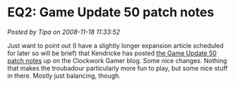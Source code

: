 # EQ2: Game Update 50 patch notes

*Posted by Tipa on 2008-11-18 11:33:52*

Just want to point out (I have a slightly longer expansion article scheduled for later so will be brief) that Kendricke has posted [the Game Update 50 patch notes](http://clockworkgamer.com/2008/11/18/everquest-ii-update-50-the-shadow-odyssey/) up on the Clockwork Gamer blog. Some nice changes. Nothing that makes the troubadour particularly more fun to play, but some nice stuff in there. Mostly just balancing, though.

